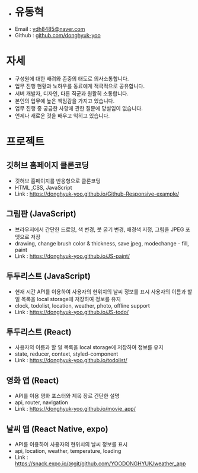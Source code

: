 - # 유동혁

* Email : ydh8485@naver.com
* Github : [github.com/donghyuk-yoo](https://github.com/donghyuk-yoo)

# 자세
* 구성원에 대한 배려와 존중의 태도로 의사소통합니다.
* 업무 진행 현황과 노하우를 동료에게 적극적으로 공유합니다.
* 서버 개발자, 디자인, 다른 직군과 원활히 소통합니다.
* 본인의 업무에 높은 책임감을 가지고 있습니다.
* 업무 진행 중 궁금한 사항에 관한 질문에 망설임이 없습니다.
* 언제나 새로운 것을 배우고 익히고 있습니다.

# 프로젝트
## 깃허브 홈페이지 클론코딩
- 깃허브 홈페이지를 반응형으로 클론코딩  
- HTML ,CSS, JavaScript  
- Link : https://donghyuk-yoo.github.io/Github-Responsive-example/

## 그림판 (JavaScript)
- 브라우저에서 간단한 드로잉, 색 변경, 붓 굵기 변경, 배경색 지정, 그림을 JPEG 포맷으로 저장  
- drawing, change brush color & thickness, save jpeg, modechange - fill, paint  
- Link : https://donghyuk-yoo.github.io/JS-paint/

## 투두리스트 (JavaScript)
- 현재 시간 API를 이용하여 사용자의 현위치의 날씨 정보를 표시 사용자의 이름과 할 일 목록을 local storage에 저장하여 정보를 유지  
- clock, todolist, location, weather, photo, offline support  
- Link : https://donghyuk-yoo.github.io/JS-todo/

## 투두리스트 (React)
- 사용자의 이름과 할 일 목록을 local storage에 저장하여 정보를 유지  
- state, reducer, context, styled-component  
- Link : https://donghyuk-yoo.github.io/todolist/

## 영화 앱 (React)
- API를 이용 영화 포스터와 제목 장르 간단한 설명  
- api, router, navigation  
- Link : https://donghyuk-yoo.github.io/movie_app/

## 날씨 앱 (React Native, expo)
- API를 이용하여 사용자의 현위치의 날씨 정보를 표시  
- api, location, weather, temperature, loading  
- Link : https://snack.expo.io/@git/github.com/YOODONGHYUK/weather_app

